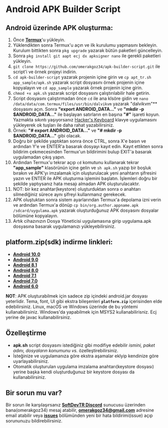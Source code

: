 # **Android APK Builder Script**

## **Android üzerinde APK oluşturma:**

1. Önce **[Termux](https://play.google.com/store/apps/details?id=com.termux)**'u yükleyin.
2. Yüklendikten sonra Termux'u açın ve ilk kurulumu yapmasını bekleyin. Kurulum bittikten sonra `pkg upgrade` yazarak bütün paketleri güncelleyin.
3. Sonra `pkg install git aapt ecj dx apksigner nano` ile gerekli paketleri yükleyin.
4. `git clone https://github.com/omerakgoz34/apk-builder-script.git` ile script'i ve örnek projeyi indirin.
5. `cd apk-builder-script` yazarak projenin içine girin ve `cp apt_tr.sh app_sample/apk.sh` yazarak script dosyasını örnek projenin içine kopyalayın ve `cd app_sample` yazarak örnek projenin içine girin.
6. `chmod +x apk.sh` yazarak script dosyasını çalıştırılabilir hale getirin.
7. Script dosyasını çalıştırmadan önce `cd` ile ana klsöre gidin ve `nano /data/data/com.termux/files/usr/bin/dalvikvm` yazarak "dalvikvm"** dosyasını açın. Sonra **"export ANDROID_DATA..."** ve **"mkdir -p $ANDROID_DATA..."** ile başlayan satırların en başına **"#"** işareti koyun. Yazmakta sıkıntı yaşıyorsanız [Hacker's Keyboard](https://play.google.com/store/apps/details?id=org.pocketworkstation.pckeyboard) klavye uygulamasını yükleyerek ok tuşları ile daha rahat yazabilirsiniz.
8. Örnek: **"# export ANDROID_DATA..."** ve **"# mkdir -p $ANDROID_DATA..."** gibi olacak.
9. Doğru bir şekilde yaptıktan sonra önce CTRL, sonra X'e basın ve ardından Y'e ve ENTER'a basarak dosyayı kayıt edin. Kayıt ettikten sonra bildirim çekmecesinden Termux'un bildirimini bulup EXIT'a basarak uygulamadan çıkış yapın.
10. Ardından Termux'u tekrar açıp `cd` komutunu kullanarak tekrar **"app_sample"** klasörünün içine gelin ve `sh apk.sh` yazıp bir boşluk bırakın ve APK'yı imzalamak için oluşturulacak yeni anahtarın şifresini yazın ve ENTER ile APK oluşturma işlemini başlatın. İşlemleri doğru bir şekilde yaptıysanız hata mesajı almadan APK oluşturulacaktır.
11. NOT: bir kez anahtar(keystore) oluşturduktan sonra o anahtarı silmediğiniz sürece aynı şifreyi kullanmanız gerekecek.
12. APK oluştuktan sonra sistem ayarlarından Termux'a depolama izni verin ve ardından Termux'a dönüp `cp bin/org.author.appname.apk /sdcard/uygulama.apk` yazarak oluşturduğunuz APK dosyasını dosyalar bölümüne kopyalayın.
13. Artık cihazınızın Dosya Yöneticisi uygulamasına girip uygulama.apk dosyasına basarak uygulamanızı yükleyebilirsiniz.

## **platform.zip(sdk) indirme linkleri:**

* **[Android 10.0](https://dl.google.com/android/repository/platform-29_r04.zip)**
* **[Android 9.0](https://dl.google.com/android/repository/platform-28_r06.zip)**
* **[Android 8.1](https://dl.google.com/android/repository/platform-27_r03.zip)**
* **[Android 8.0](https://dl.google.com/android/repository/platform-26_r02.zip)**
* **[Android 7.1](https://dl.google.com/android/repository/platform-25_r03.zip)**
* **[Android 7.0](https://dl.google.com/android/repository/platform-24_r02.zip)**
* **[Android 6.0](https://dl.google.com/android/repository/platform-23_r03.zip)**

**NOT**:
APK oluşturabilmek için sadece zip içindeki android.jar dosyası yeterlidir. Tema, font, UI gibi ekstra bileşenleri **`platform.zip`** içerisinden elde edebilirsiniz.
Linux, macOS ve Windows üzerinde de bu yöntemi kullanabilirsiniz. Windows'da yapabilmek için MSYS2 kullanabilirisniz. Ecj yerine de javac kullanabilirsiniz.

## **Özelleştirme**

* **apk.sh** script dosyasını istediğiniz gibi modifiye edebilir *ismini, paket adını, dosyaların konumunu vs.* özelleştirebilirsiniz.
* İsteğinize ve uygulamanıza göre ekstra aşamalar eklyip kendinize göre uyarlayabilirsiniz.
* Otomatik oluşturulan uygulama imzalama anahtarı(keystore dosyası) yerine başka kendi oluşturduğunuz bir keystore dosyası da kullanabilirsiniz.

## **Bir sorun mu var?**

Bir sorun ile karşılaşırsanız **[SoftDevTR Discord](https://discord.gg/4aVWp5S)** sunucusu üzerinden bana(omerakgoz34) mesaj atabilir, **omerakgoz34@gmail.com** adresine email atabilir veya **[issues](https://github.com/omerakgoz34/apk-builder-script/issues)** bölümünden yeni bir hata bildirimi(issue) açıp sorununuzu bildirebilirsiniz.
